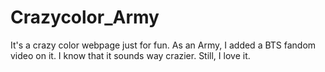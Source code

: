 # Crazycolor_Army
It's a crazy color webpage just for fun. As an Army, I added a BTS fandom video on it. I know that it sounds way crazier. Still, I love it. 
